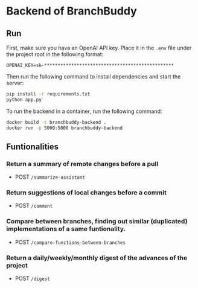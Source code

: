 # Backend of BranchBuddy

## Run
First, make sure you hava an OpenAI API key. Place it in the `.env` file under the project root in the following format:

```
OPENAI_KEY=sk-************************************************
```

Then run the following command to install dependencies and start the server:

```bash
pip install -r requirements.txt
python app.py
```

To run the backend in a container, run the following command:

```bash
docker build -t branchbuddy-backend .
docker run -p 5000:5000 branchbuddy-backend
```

## Funtionalities

### Return a summary of remote changes before a pull

- POST `/summarize-assistant`

### Return suggestions of local changes before a commit

- POST `/comment`

### Compare between branches, finding out similar (duplicated) implementations of a same funtionality.

- POST `/compare-functions-between-branches`

### Return a daily/weekly/monthly digest of the advances of the project

- POST `/digest`
